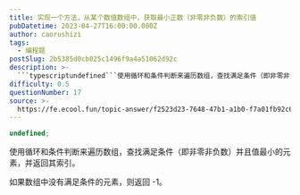 ```yaml
---
title: 实现一个方法，从某个数值数组中，获取最小正数（非零非负数）的索引值
pubDatetime: 2023-04-27T16:00:00.000Z
author: caorushizi
tags:
  - 编程题
postSlug: 2b5385d0cb025c1496f9a4a51062d92c
description: >-
  ```typescriptundefined```使用循环和条件判断来遍历数组，查找满足条件（即非零非负数）并且值最小的元素，并返回其索引。如果数组中没有满足条件的元素，则返回-1。
difficulty: 0.5
questionNumber: 17
source: >-
  https://fe.ecool.fun/topic-answer/f2523d23-7648-47b1-a1b0-f7a01fb92c64?orderBy=updateTime&order=desc&tagId=26
---
```


```typescript
undefined;
```

使用循环和条件判断来遍历数组，查找满足条件（即非零非负数）并且值最小的元素，并返回其索引。

如果数组中没有满足条件的元素，则返回 -1。
